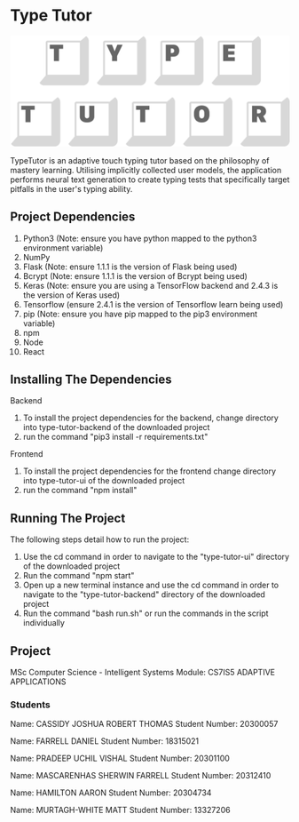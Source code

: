 # Type Tutor

<p align="center">
  <img src="https://github.com/httpdaniel/type-tutor/blob/main/type-tutor-ui/src/assets/logos/TypeTutor_Logo_Transparent.png" width="700">
</p>


TypeTutor is an adaptive touch typing tutor based on the philosophy of mastery learning. Utilising implicitly collected user models, the application performs neural text generation to create typing tests that specifically target pitfalls in the user's typing ability.

## Project Dependencies

1. Python3 (Note: ensure you have python mapped to the python3 environment variable)
2. NumPy
3. Flask (Note: ensure 1.1.1 is the version of Flask being used)
4. Bcrypt (Note: ensure 1.1.1 is the version of Bcrypt being used)
5. Keras (Note: ensure you are using a TensorFlow backend and 2.4.3 is the version of Keras used)
6. Tensorflow (ensure 2.4.1 is the version of Tensorflow learn being used)
7. pip (Note: ensure you have pip mapped to the pip3 environment variable)
8. npm
9. Node
10. React

## Installing The Dependencies

Backend

1. To install the project dependencies for the backend, change directory into type-tutor-backend of the downloaded project
2. run the command "pip3 install -r requirements.txt"

Frontend

1. To install the project dependencies for the frontend change directory into type-tutor-ui of the downloaded project
2. run the command "npm install"

## Running The Project

The following steps detail how to run the project:

1. Use the cd command in order to navigate to the "type-tutor-ui" directory of the downloaded project
2. Run the command "npm start"
3. Open up a new terminal instance and use the cd command in order to navigate to the "type-tutor-backend" directory of the downloaded project
4. Run the command "bash run.sh" or run the commands in the script individually

## Project

MSc Computer Science - Intelligent Systems
Module: CS7IS5 ADAPTIVE APPLICATIONS

### Students

Name: CASSIDY JOSHUA ROBERT THOMAS
Student Number: 20300057

Name: FARRELL DANIEL
Student Number: 18315021

Name: PRADEEP UCHIL VISHAL
Student Number: 20301100

Name: MASCARENHAS SHERWIN FARRELL
Student Number: 20312410

Name: HAMILTON AARON
Student Number: 20304734

Name: MURTAGH-WHITE MATT
Student Number: 13327206
